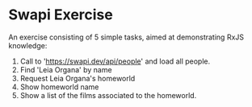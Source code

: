 # Swapi Exercise

An exercise consisting of 5 simple tasks, aimed at demonstrating RxJS knowledge:
1. Call to 'https://swapi.dev/api/people' and load all people.
2. Find 'Leia Organa' by name
3. Request Leia Organa's homeworld
4. Show homeworld name
5. Show a list of the films associated to the homeworld. 
